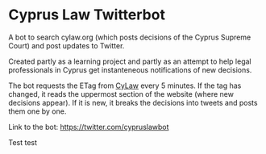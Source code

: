 # Cyprus Law Twitterbot

A bot to search cylaw.org (which posts decisions of the Cyprus Supreme Court) and post updates to Twitter.

Created partly as a learning project and partly as an attempt to help legal professionals in Cyprus get instanteneous notifications of new decisions.

The bot requests the ETag from <a href='http://www.cylaw.org/updates.html'>CyLaw</a> every 5 minutes. If the tag has changed, it reads the uppermost section of the website (where new decisions appear). If it is new, it breaks the decisions into tweets and posts them one by one.

Link to the bot: https://twitter.com/cypruslawbot

Test test